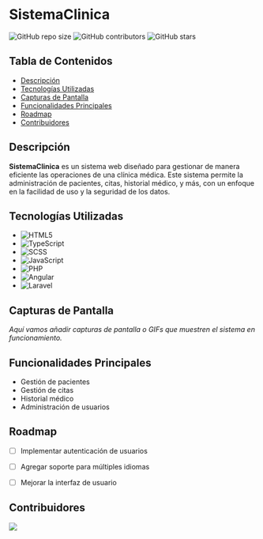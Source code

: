 # SistemaClinica

![GitHub repo size](https://img.shields.io/github/repo-size/gonesau/SistemaClinica)
![GitHub contributors](https://img.shields.io/github/contributors/gonesau/SistemaClinica)
![GitHub stars](https://img.shields.io/github/stars/gonesau/SistemaClinica?style=social)

## Tabla de Contenidos
- [Descripción](#descripción)
- [Tecnologías Utilizadas](#tecnologías-utilizadas)
- [Capturas de Pantalla](#capturas-de-pantalla)
- [Funcionalidades Principales](#funcionalidades-principales)
- [Roadmap](#roadmap)
- [Contribuidores](#contribuidores)


## Descripción

**SistemaClinica** es un sistema web diseñado para gestionar de manera eficiente las operaciones de una clínica médica. Este sistema permite la administración de pacientes, citas, historial médico, y más, con un enfoque en la facilidad de uso y la seguridad de los datos.

## Tecnologías Utilizadas

- ![HTML5](https://img.shields.io/badge/HTML5-E34F26?style=for-the-badge&logo=html5&logoColor=white)
- ![TypeScript](https://img.shields.io/badge/TypeScript-3178C6?style=for-the-badge&logo=typescript&logoColor=white)
- ![SCSS](https://img.shields.io/badge/SCSS-CC6699?style=for-the-badge&logo=sass&logoColor=white)
- ![JavaScript](https://img.shields.io/badge/JavaScript-F7DF1E?style=for-the-badge&logo=javascript&logoColor=black)
- ![PHP](https://img.shields.io/badge/PHP-777BB4?style=for-the-badge&logo=php&logoColor=white)
- ![Angular](https://img.shields.io/badge/Angular-DD0031?style=for-the-badge&logo=angular&logoColor=white)
- ![Laravel](https://img.shields.io/badge/Laravel-FF2D20?style=for-the-badge&logo=laravel&logoColor=white)

## Capturas de Pantalla

_Aquí vamos añadir capturas de pantalla o GIFs que muestren el sistema en funcionamiento._

## Funcionalidades Principales

- Gestión de pacientes
- Gestión de citas
- Historial médico
- Administración de usuarios



## Roadmap

- [ ] Implementar autenticación de usuarios
- [ ] Agregar soporte para múltiples idiomas
- [ ] Mejorar la interfaz de usuario


## Contribuidores

<a href="https://github.com/gonesau/SistemaClinica/graphs/contributors">
  <img src="https://contrib.rocks/image?repo=gonesau/SistemaClinica" />
</a>
